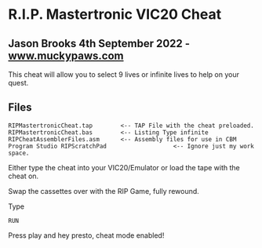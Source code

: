# R.I.P. Mastertronic VIC20 Cheat

## Jason Brooks 4th September 2022 - www.muckypaws.com

This cheat will allow you to select 9 lives or infinite lives to help on your quest.

## Files

`
RIPMastertronicCheat.tap		<-- TAP File with the cheat preloaded.
RIPMastertronicCheat.bas		<-- Listing Type infinite
RIPCheatAssemblerFiles.asm		<-- Assembly files for use in CBM Program Studio
RIPScratchPad					<-- Ignore just my work space.
`

Either type the cheat into your VIC20/Emulator or load the tape with the cheat on.

Swap the cassettes over with the RIP Game, fully rewound.

Type

`RUN`

Press play and hey presto, cheat mode enabled!
